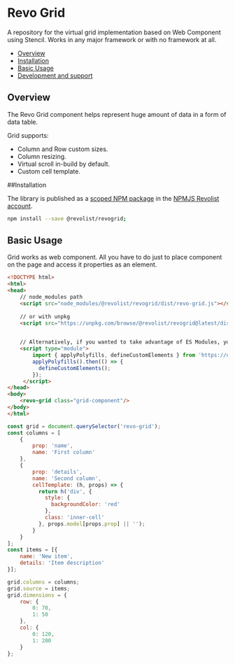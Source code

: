 # Revo Grid

A repository for the virtual grid implementation based on Web Component using Stencil.
Works in any major framework or with no framework at all.

* [Overview](#overview)
* [Installation](#installation)
* [Basic Usage](#basic-usage)
* [Development and support](docs/stenciljs.md)

## Overview

The Revo Grid component helps represent huge amount of data in a form of data table.

Grid supports:

- Column and Row custom sizes.
- Column resizing.
- Virtual scroll in-build by default.
- Custom cell template.


##Installation

The library is published as a [scoped NPM package](https://docs.npmjs.com/misc/scope) in the [NPMJS Revolist account](https://www.npmjs.com/org/revolist).


```bash
npm install --save @revolist/revogrid;
```

## Basic Usage

Grid works as web component. 
All you have to do just to place component on the page and access it properties as an element.

```html
<!DOCTYPE html>
<html>
<head>
    // node_modules path
    <script src="node_modules/@revolist/revogrid/dist/revo-grid.js"></script>
    
    // or with unpkg
    <script src="https://unpkg.com/browse/@revolist/revogrid@latest/dist/revo-grid.js"></script>
    

    // Alternatively, if you wanted to take advantage of ES Modules, you could include the components using an import statement. Note that in this scenario applyPolyfills is needed if you are targeting Edge or IE11.
    <script type="module">
        import { applyPolyfills, defineCustomElements } from 'https://unpkg.com/browse/@revolist/revogrid@latest/loader';
        applyPolyfills().then(() => {
          defineCustomElements();
        });
     </script>
</head>
<body>
    <revo-grid class="grid-component"/>
</body>
</html>
```


```javascript
const grid = document.querySelector('revo-grid');
const columns = [
    {
        prop: 'name',
        name: 'First column'
    },
    {
        prop: 'details',
        name: 'Second column',
        cellTemplate: (h, props) => {
          return h('div', {
            style: {
              backgroundColor: 'red'
            },
            class: 'inner-cell'
          }, props.model[props.prop] || '');
        }
    }
];
const items = [{
    name: 'New item',
    details: 'Item description'
}];

grid.columns = columns;
grid.source = items;
grid.dimensions = {
    row: {
        0: 70,
        1: 50
    },
    col: {
        0: 120,
        1: 200
    }
};
```


